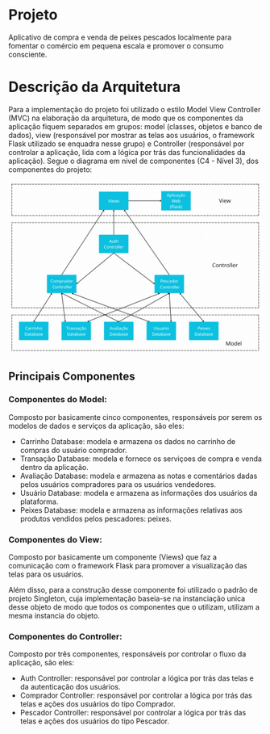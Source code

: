 # Projeto
Aplicativo de compra e venda de peixes pescados localmente para fomentar o comércio em pequena escala e promover o consumo consciente.

# Descrição da Arquitetura
Para a implementação do projeto foi utilizado o estilo Model View Controller (MVC) na elaboração da arquitetura, de modo que os componentes da aplicação fiquem separados em grupos: model (classes, objetos e banco de dados), view (responsável por mostrar as telas aos usuários, o framework Flask utilizado se enquadra nesse grupo) e Controller (responsável por controlar a aplicação, lida com a lógica por trás das funcionalidades da aplicação).
Segue o diagrama em nivel de componentes (C4 - Nível 3), dos componentes do projeto:

![Diagrama de Componentes](assets/diagramaComponentes.png)

## Principais Componentes 

### Componentes do Model:
 Composto por basicamente cinco componentes, responsáveis por serem os modelos de dados e serviços da aplicação, são eles:
 * Carrinho Database: modela e armazena os dados no carrinho de compras do usuário comprador.
 * Transação Database: modela e fornece os serviçoes de compra e venda dentro da aplicação.
 * Avaliação Database: modela e armazena as notas e comentários dadas pelos usuários compradores para os usuários vendedores.
 * Usuário Database: modela e armazena as informações dos usuários da plataforma.
 * Peixes Database: modela e armazena as informações relativas aos produtos vendidos pelos pescadores: peixes.

### Componentes do View:
 Composto por basicamente um componente (Views) que faz a comunicação com o framework Flask para promover a visualização das telas para os usuários.

 Além disso, para a construção desse componente foi utilizado o padrão de projeto Singleton, cuja implementação baseia-se na instanciação unica desse objeto de modo que todos os componentes que o utilizam, utilizam a mesma instancia do objeto.

### Componentes do Controller:
 Composto por três componentes, responsáveis por controlar o fluxo da aplicação, são eles:
 * Auth Controller: responsável por controlar a lógica por trás das telas e da autenticação dos usuários.
 * Comprador Controller: responsável por controlar a lógica por trás das telas e ações dos usuários do tipo Comprador.
 * Pescador Controller: responsável por controlar a lógica por trás das telas e ações dos usuários do tipo Pescador.